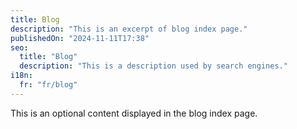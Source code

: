 ```yaml
---
title: Blog
description: "This is an excerpt of blog index page."
publishedOn: "2024-11-11T17:38"
seo:
  title: "Blog"
  description: "This is a description used by search engines."
i18n:
  fr: "fr/blog"
---
```


This is an optional content displayed in the blog index page.
